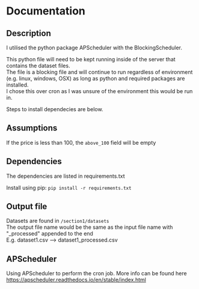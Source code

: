 # Documentation

## Description

I utilised the python package APScheduler with the BlockingScheduler.

This python file will need to be kept running inside of the server that contains the dataset files.  
The file is a blocking file and will continue to run regardless of environment (e.g. linux, windows, OSX) as long as python and required packages are installed.  
I chose this over cron as I was unsure of the environment this would be run in.

Steps to install dependecies are below.

## Assumptions

If the price is less than 100, the `above_100` field will be empty

## Dependencies

The dependencies are listed in requirements.txt

Install using pip: `pip install -r requirements.txt`

## Output file

Datasets are found in `/section1/datasets`  
The output file name would be the same as the input file name with "\_processed" appended to the end  
E.g. dataset1.csv --> dataset1_processed.csv

## APScheduler

Using APScheduler to perform the cron job. More info can be found here  https://apscheduler.readthedocs.io/en/stable/index.html
